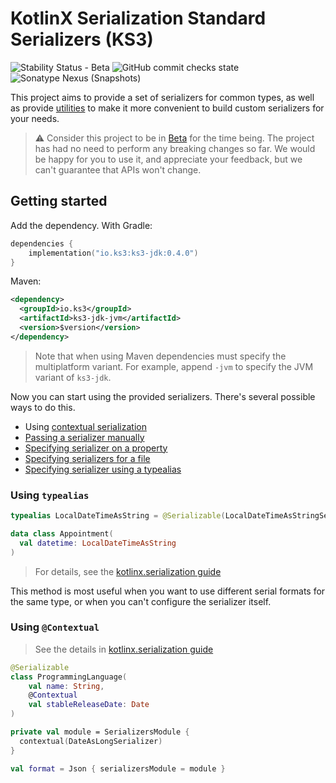 # KotlinX Serialization Standard Serializers (KS3)
![Stability Status - Beta](https://kotl.in/badges/beta.svg)
![GitHub commit checks state](https://img.shields.io/github/checks-status/Kantis/ks3/main?label=build%40main)
![Sonatype Nexus (Snapshots)](https://img.shields.io/nexus/s/io.ks3/ks3-standard?label=latest%20&server=https%3A%2F%2Fs01.oss.sonatype.org)

This project aims to provide a set of serializers for common types, as well as provide [utilities](/doc/builders.md) to make it more convenient to build custom serializers for your needs.

> ⚠️ Consider this project to be in [Beta](https://kotlinlang.org/docs/components-stability.html) for the time being. The project has had
> no need to perform any breaking changes so far. We would be happy for you to use it, and appreciate your feedback, but we can't guarantee
> that APIs won't change.

## Getting started

Add the dependency. With Gradle:

```kotlin
dependencies {
    implementation("io.ks3:ks3-jdk:0.4.0")
}
```

Maven:

```xml
<dependency>
  <groupId>io.ks3</groupId>
  <artifactId>ks3-jdk-jvm</artifactId>
  <version>$version</version>
</dependency>
```

> Note that when using Maven dependencies must specify the multiplatform variant. For example, append `-jvm` to specify the JVM variant of `ks3-jdk`.

Now you can start using the provided serializers. There's several possible ways to do this.

* Using [contextual serialization](https://github.com/Kotlin/kotlinx.serialization/blob/1.4.1-release/docs/serializers.md#contextual-serialization)
* [Passing a serializer manually](https://github.com/Kotlin/kotlinx.serialization/blob/1.4.1-release/docs/serializers.md#passing-a-serializer-manually)
* [Specifying serializer on a property](https://github.com/Kotlin/kotlinx.serialization/blob/1.4.1-release/docs/serializers.md#specifying-serializer-on-a-property)
* [Specifying serializers for a file](https://github.com/Kotlin/kotlinx.serialization/blob/1.4.1-release/docs/serializers.md#specifying-serializers-for-a-file)
* [Specifying serializer using a typealias](https://github.com/Kotlin/kotlinx.serialization/blob/1.4.1-release/docs/serializers.md#specifying-serializer-globally-using-typealias)


### Using `typealias`

```kotlin
typealias LocalDateTimeAsString = @Serializable(LocalDateTimeAsStringSerializer::class) LocalDateTime

data class Appointment(
  val datetime: LocalDateTimeAsString
)
```

> For details, see the [kotlinx.serialization guide](https://github.com/Kotlin/kotlinx.serialization/blob/1.4.1-release/docs/serializers.md#specifying-serializer-globally-using-typealias)

This method is most useful when you want to use different serial formats for the same type, or when you can't configure the serializer itself.

### Using `@Contextual`

> See the details in [kotlinx.serialization guide](https://github.com/Kotlin/kotlinx.serialization/blob/1.4.1-release/docs/serializers.md#contextual-serialization)

```kotlin
@Serializable
class ProgrammingLanguage(
    val name: String,
    @Contextual
    val stableReleaseDate: Date
)

private val module = SerializersModule {
  contextual(DateAsLongSerializer)
}

val format = Json { serializersModule = module }
```
